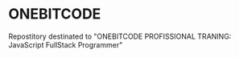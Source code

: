 # ONEBITCODE
Repostitory destinated to "ONEBITCODE PROFISSIONAL TRANING: JavaScript FullStack Programmer"
